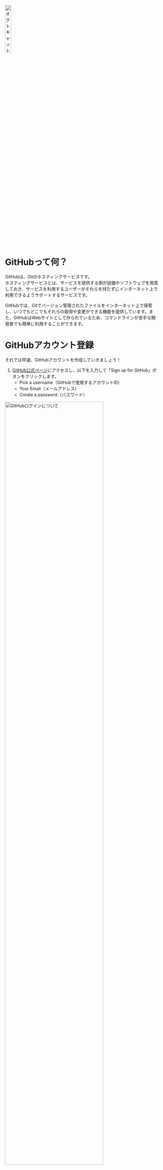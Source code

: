 <img src="http://hackers.nexseed.net/images/curriculum_images/github_octcat.png" alt="オクトキャット" style="width: 20%;">

# GitHubって何？
GitHubは、Gitのホスティングサービスです。  
ホスティングサービスとは、サービスを提供する側が設備やソフトウェアを用意しておき、サービスを利用するユーザーがそれらを持たずにインターネット上で利用できるようサポートするサービスです。  

GitHubでは、Gitでバージョン管理されたファイルをインターネット上で保管し、いつでもどこでもそれらの取得や変更ができる機能を提供しています。また、GitHubはWebサイトとして作られているため、コマンドラインが苦手な開発者でも簡単に利用することができます。

# GitHubアカウント登録
それでは早速、GitHubアカウントを作成していきましょう！  

1. <a href="https://github.com/" target="_blank">GitHub公式ページ</a>にアクセスし、以下を入力して「Sign up for GitHub」ボタンをクリックします。
    * Pick a username（GitHubで使用するアカウントID）
    * Your Email（メールアドレス）
    * Create a password（パスワード）

<img src="http://hackers.nexseed.net/images/curriculum_images/github_login.png" alt="GitHubログインについて" style="width: 80%;">

### 2. 登録したメールアドレスに確認用メール（Verify）が届くので、メール本文にあるボタンをクリックして承認してください。 ###
<img src="http://hackers.nexseed.net/images/curriculum_images/github_verify.png" alt="GitHub承認" style="width: 80%;">

### 3. 自分専用のGitHubアカウントページが作成できました！ ###
<img src="http://hackers.nexseed.net/images/curriculum_images/github_mypage.png" alt="マイページ" style="width: 80%;">

# GitHubをいじってみよう！
1. アカウントの画像を変更してみましょう。
2. Nameを変更してみましょう。
3. フォローについて
    * 気になるアカウントをフォローすると、フォローした人が何か更新する度にNews Feedに表示されるようになります
4. スターについて
    * ブックマークや「いいね！」と同じ使い方をします
5. ウォッチについて
    * ウォッチしているリポジトリが何か更新される度にNews Feedに表示されます
6. 草活動について
    * 自分のGitHubリポジトリに対して、commitやissuesの作成などを行うと、緑が増えていきます。これを「contribution graph」といいますが、エンジニア界隈では「草活動」と呼んだりします。是非このエンジニア留学期間中にたくさんの草を生やしてください！
